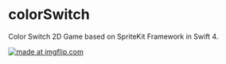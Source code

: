 # colorSwitch
Color Switch 2D Game based on SpriteKit Framework in Swift 4.

<a href="https://imgflip.com/gif/48rd9k"><img src="https://i.imgflip.com/48rd9k.gif" title="made at imgflip.com"/></a>
